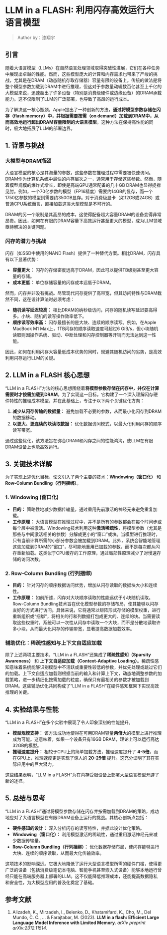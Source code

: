 # LLM in a FLASH: 利用闪存高效运行大语言模型

> Author by：漆翔宇

## 引言

随着大语言模型（LLMs）在自然语言处理领域取得突破性进展，它们在各种任务中展现出卓越的性能。然而，这些模型庞大的计算和内存需求也带来了严峻的挑战，尤其是在DRAM（动态随机存取存储器）容量有限的设备上。传统的做法是将整个模型参数加载到DRAM中进行推理，但这对于参数量动辄数百亿甚至上千亿的大模型来说，迅速超出了许多设备（特别是消费级硬件或边缘设备）的DRAM承载能力。这不仅限制了LLM的广泛部署，也导致了高昂的运行成本。

为了解决这一核心瓶颈，Apple提出了一种创新的方法，**通过将模型参数存储在闪存（flash memory）中，并根据需要按需（on demand）加载到DRAM中，从而高效地运行超出DRAM容量限制的大语言模型**。这种方法在保持高性能的同时，极大地拓展了LLM的部署边界。

## 1. 背景与挑战

### 大模型与DRAM瓶颈

大语言模型的核心是其海量的参数，这些参数在推理过程中需要被快速访问。DRAM作为计算机系统中最快的内存层次之一，通常用于存储这些参数。然而，随着模型规模的爆炸式增长，即使是高端GPU通常配备的几十GB DRAM也显得捉襟见肘。例如，一个70亿参数的模型（FP16精度）需要约14GB的显存，而一个1750亿参数的模型则需要约350GB显存。对于消费级显卡（如12GB或24GB）或普通CPU系统而言，直接加载这类大型模型是不可行的。

DRAM的另一个限制是其高昂的成本，这使得配备超大容量DRAM的设备变得非常昂贵。因此，如何在有限的DRAM容量下高效运行甚至更大的模型，成为LLM领域亟待解决的关键问题。

### 闪存的潜力与挑战

闪存（如SSD中使用的NAND Flash）提供了一种替代方案。相比DRAM，闪存具有以下显著优势：
*   **容量更大：** 闪存的存储密度远高于DRAM，因此可以提供TB级别甚至更大容量的存储。
*   **成本更低：** 单位存储容量的闪存成本远低于DRAM。

然而，闪存并非没有挑战。尽管现代闪存提供了高带宽，但其访问特性与DRAM截然不同，这在设计算法时必须考虑：
*   **随机读写延迟较高：** 相比DRAM的纳秒级访问，闪存的随机读写延迟要高得多。小块、随机的读写操作效率低下。
*   **顺序读写效率高：** 闪存最擅长的是大块、连续的顺序读写。例如，在Apple MacBook M1 Max上，1TB闪存的顺序读取速度可超过6 GiB/s，但小块随机读取则因操作系统、驱动、中断处理和闪存控制器等开销而无法达到这一性能。

  因此，如何在利用闪存大容量低成本优势的同时，规避其随机访问的劣势，是高效利用闪存运行LLM的关键。

## 2. LLM in a FLASH 核心思想

“LLM in a FLASH”方法的核心思想围绕着**将模型参数存储在闪存中，并仅在计算需要时才按需加载到DRAM**。为了实现这一目标，它构建了一个深入理解闪存硬件特性的推理成本模型，并在此基础上，专注于以下两个关键优化方向：

1.  **减少从闪存传输的数据量：** 避免加载不必要的参数，从而最小化闪存到DRAM的数据移动。
2.  **以更大、更连续的块读取数据：** 优化数据访问模式，以最大化利用闪存的顺序读写带宽。

通过这些优化，该方法旨在弥合DRAM和闪存之间的性能鸿沟，使LLM在有限DRAM设备上也能高效运行。


## 3. 关键技术详解

为了实现上述优化目标，论文引入了两个主要的技术：**Windowing（窗口化）** 和 **Row-Column Bundling（行列捆绑）**。

### 1. Windowing (窗口化)

*   **目的：** 策略性地减少数据传输量，通过重用先前激活的神经元来避免重复加载。
*   **工作原理：** 大语言模型在推理过程中，并不是所有的参数都会在每个时间步或每个层中被激活。Windowing技术利用这种**激活稀疏性**，将模型参数（尤其是那些与中间激活相关的参数）分解成更小的“窗口”或块。当模型进行推理时，只有当前计算所需的小部分参数会被加载到DRAM。此外，系统会智能地管理这些加载到DRAM的“窗口”，尽可能地重用已加载的参数，而不是每次都从闪存重新加载。这类似于CPU缓存的工作原理，通过局部性原理减少了对慢速存储的访问次数。

  
### 2. Row-Column Bundling (行列捆绑)

*   **目的：** 针对闪存的顺序数据访问优势，增加从闪存读取的数据块大小和连续性。
*   **工作原理：** 如前所述，闪存对大块顺序读取的性能远优于小块随机读取。Row-Column Bundling技术旨在优化模型参数的存储布局，使其能够以闪存友好的方式进行访问。具体来说，它将通常以矩阵形式存储的模型权重，进行重新组织或“捆绑”，将相关的行和列数据打包成更大的、连续的块。当需要读取这些权重时，系统可以一次性从闪存中读取一个大块，而不是分散地读取许多小块，从而最大化闪存的传输带宽，显著提高数据加载效率。

### 辅助优化：稀疏性感知与上下文自适应加载

除了上述两项主要技术，“LLM in a FLASH”还集成了**稀疏性感知（Sparsity Awareness）** 和 **上下文自适应加载（Context-Adaptive Loading）**。稀疏性感知意味着系统能够识别模型中不活跃或重要性较低的参数，并优先处理或跳过它们的加载。上下文自适应加载则根据当前的输入和计算上下文，动态地调整参数的加载策略，进一步精细化按需加载的粒度，确保只有最相关的参数才被加载到DRAM。这些辅助优化共同构成了“LLM in a FLASH”在硬件感知框架下实现高效推理的关键。


## 4. 实验结果与性能

“LLM in a FLASH”在多个实验中展现了令人印象深刻的性能提升。

*   **模型规模支持：** 该方法成功地使得在可用DRAM容量**两倍大**的模型上进行推理成为可能。这意味着，如果一个设备只有16GB DRAM，理论上可以运行高达32GB的模型。
*   **推理速度提升：** 相较于CPU上的简单加载方法，推理速度提升了 **4-5倍**。而在GPU上，推理速度更是实现了惊人的 **20-25倍** 提升。这充分证明了其在实际应用中的巨大潜力。

这些结果表明，“LLM in a FLASH”为在内存受限设备上部署大型语言模型开辟了新的途径。

## 5. 总结与思考

“LLM in a FLASH”通过将模型参数存储在闪存并按需加载到DRAM的策略，成功地应对了大语言模型在有限DRAM设备上运行的挑战。其核心创新点包括：

*   **硬件感知的设计：** 深入分析闪存的读写特性，并据此设计优化策略。
*   **Windowing（窗口化）：** 利用模型激活的稀疏性，通过重用激活神经元来减少数据传输量。
*   **Row-Column Bundling（行列捆绑）：** 优化数据存储布局，使闪存能够进行大块、连续的顺序读取，从而最大化传输效率。

这项技术的影响深远。它极大地降低了运行大型语言模型所需的硬件门槛，使得更广泛的设备（包括消费级笔记本电脑、智能手机甚至嵌入式设备）能够本地运行曾经只能在高端服务器上部署的LLM。这不仅能降低推理成本，还能提高数据隐私和安全性，为大模型应用的普及化奠定了基础。

## 参考文献

1.  Alizadeh, K., Mirzadeh, I., Belenko, D., Khatamifard, K., Cho, M., Del Mundo, C. C., ... & Farajtabar, M. (2023). **LLM in a flash: Efficient Large Language Model Inference with Limited Memory**. *arXiv preprint arXiv:2312.11514*.

